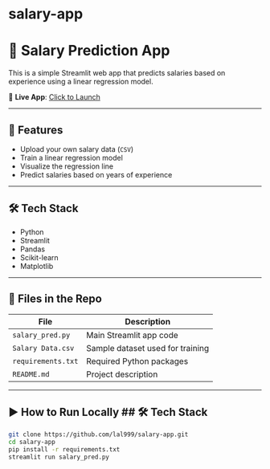 # salary-app
# 💼 Salary Prediction App

This is a simple Streamlit web app that predicts salaries based on experience using a linear regression model.

🔗 **Live App**: [Click to Launch](https://salary-app-jrl7zpwz8h73kcjdt7ed9d.streamlit.app)

---

## 🚀 Features

- Upload your own salary data (`CSV`)
- Train a linear regression model
- Visualize the regression line
- Predict salaries based on years of experience

---
## 🛠️ Tech Stack

- Python  
- Streamlit  
- Pandas  
- Scikit-learn  
- Matplotlib

---

## 📂 Files in the Repo

| File | Description |
|------|-------------|
| `salary_pred.py` | Main Streamlit app code |
| `Salary Data.csv` | Sample dataset used for training |
| `requirements.txt` | Required Python packages |
| `README.md` | Project description |

---

## ▶️ How to Run Locally ## 🛠️ Tech Stack

```bash
git clone https://github.com/lal999/salary-app.git
cd salary-app
pip install -r requirements.txt
streamlit run salary_pred.py



